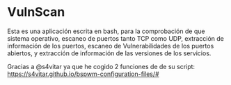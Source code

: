 # VulnScan
Esta es una aplicación escrita en bash, para la comprobación de que sistema operativo, escaneo de puertos tanto TCP como UDP, extracción de información de los puertos, escaneo de Vulnerabilidades de los puertos abiertos, y extracción de información de las versiones de los servicios.

Gracias a @s4vitar ya que he cogido 2 funciones de de su script:
https://s4vitar.github.io/bspwm-configuration-files/#

